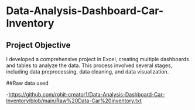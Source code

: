 # Data-Analysis-Dashboard-Car-Inventory
## Project Objective
I developed a comprehensive project in Excel, creating multiple dashboards and tables to analyze the data. This process involved several stages, including data preprocessing, data cleaning, and data visualization.

##Raw data used

-https://github.com/rohit-creator1/Data-Analysis-Dashboard-Car-Inventory/blob/main/Raw%20Data-Car%20inventory.txt
